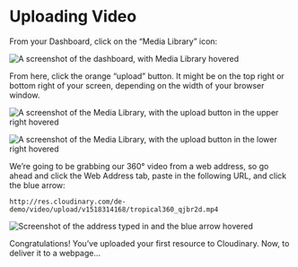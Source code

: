 # Uploading Video

From your Dashboard, click on the “Media Library” icon:

![A screenshot of the dashboard, with Media Library hovered](https://TODO)

From here, click the orange “upload” button. It might be on the top right or bottom right of your screen, depending on the width of your browser window.

![A screenshot of the Media Library, with the upload button in the upper right hovered](https://TODO)

![A screenshot of the Media Library, with the upload button in the lower right hovered](https://TODO)

We’re going to be grabbing our 360° video from a web address, so go ahead and click the Web Address tab, paste in the following URL, and click the blue arrow:

```
http://res.cloudinary.com/de-demo/video/upload/v1518314168/tropical360_qjbr2d.mp4
```

![Screenshot of the address typed in and the blue arrow hovered]()

Congratulations! You’ve uploaded your first resource to Cloudinary. Now, to deliver it to a webpage...


